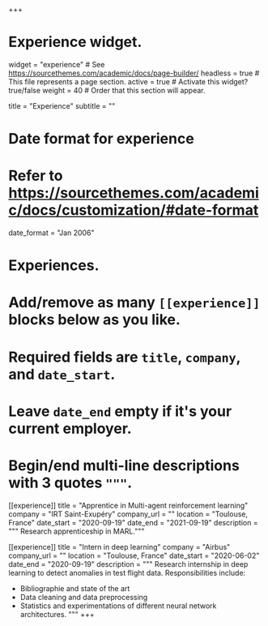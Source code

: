 +++
# Experience widget.
widget = "experience"  # See https://sourcethemes.com/academic/docs/page-builder/
headless = true  # This file represents a page section.
active = true  # Activate this widget? true/false
weight = 40  # Order that this section will appear.

title = "Experience"
subtitle = ""

# Date format for experience
#   Refer to https://sourcethemes.com/academic/docs/customization/#date-format
date_format = "Jan 2006"

# Experiences.
#   Add/remove as many `[[experience]]` blocks below as you like.
#   Required fields are `title`, `company`, and `date_start`.
#   Leave `date_end` empty if it's your current employer.
#   Begin/end multi-line descriptions with 3 quotes `"""`.
[[experience]]
  title = "Apprentice in Multi-agent reinforcement learning"
  company = "IRT Saint-Exupéry"
  company_url = ""
  location = "Toulouse, France"
  date_start = "2020-09-19"
  date_end = "2021-09-19"
  description = """ Research apprenticeship in MARL."""

[[experience]]
  title = "Intern in deep learning"
  company = "Airbus"
  company_url = ""
  location = "Toulouse, France"
  date_start = "2020-06-02"
  date_end = "2020-09-19"
  description = """ Research internship in deep learning to detect anomalies in test flight data.
  Responsibilities include:
  
  * Bibliographie and state of the art
  * Data cleaning and data preprocessing
  * Statistics and experimentations of different neural network architectures.
  """
+++
